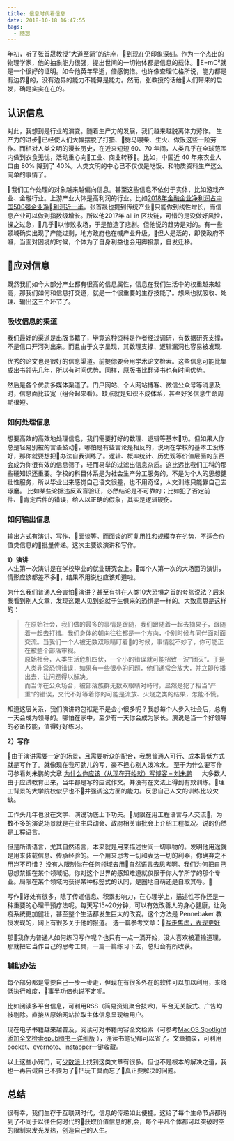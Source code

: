 ```yaml
---
title: 信息时代看信息
date: 2018-10-18 16:47:55
tags:
  - 随想
---
```


年初，听了张首晟教授“大道至简”的讲座，到现在仍印象深刻。作为一个杰出的物理学家，他的抽象能力很强，提出世间的一切物体都是信息的载体。E=mC²就是一个很好的证明。如今他英年早逝，倍感惋惜。也许像查理忙格所说，能力都是有边界的，没有边界的能力不能算是能力。然而，张教授的话给人们带来的启发，确是实实在在的。

## 认识信息
对此，我想到是行业的演变。随着生产力的发展，我们越来越脱离体力劳作。
生产力的进步已经使人们大幅摆脱了打猎、劈马喂柴、生火、做饭这些一阶劳作。而相对人类文明的漫长历史，在近来短短 60、70 年间，人类几乎在全球范围内做到衣食无忧，活动重心向工业、商业转移。比如，中国近 40 年来农业人口由 80% 降到了 40%。人类文明的中心已不仅仅是吃饭、和物质资料生产这么简单的事情了。

我们工作处理的对象越来越偏向信息。甚至这些信息不依付于实体，比如游戏产业、金融行业。上游产业大体是高利润的行业。比如[2018年金融企业净利润占中国500强企业净利润近一半](https://zhuanlan.zhihu.com/p/43617174)。张首晟也提到传统产业只能做到线性增长，而信息产业可以做到指数级增长。所以他2017年 all in 区块链，可惜的是没做好风控，操之过急，几乎以惨败收场，于是酿造了悲剧。但他说的趋势是对的。有一些领域确实出现了产能过剩，地方政府也在喊产业升级。但人是活的，即使政府不喊，当面对困境的时候，个体为了自身利益也会用脚投票，自发迁移。

## 应对信息
既然我们如今大部分产业都有很高的信息属性，信息在我们生活中的权重越来越高，那我们如何和信息打交道，就是一个很重要的生存技能了。想来也就吸收、处理、输出这三个环节了。

### 吸收信息的渠道  
我们最好的渠道是出版书籍了，毕竟这种资料是作者经过调研，有数据研究支撑，不是信口开河列出来。而且由于文字呈现，其数理支撑、逻辑漏洞也容易被发现.

优秀的论文也是很好的信息渠道。前提你要会用学术论文检索。这些信息可能比集成出书领先几年，所以有时间优势。同样，原版书比翻译书也有时间优势。

然后是各个优质多媒体渠道了。门户网站、个人网站博客、微信公众号等消息及时，信息面比较宽（组合起来看）。缺点就是知识不成体系，甚至好多信息生命周期很短。      

### 如何处理信息
想要高效的高效地处理信息，我们需要打好的数理、逻辑等基本功。但如果人你总是轻易别被的言语鼓动，哪怕是有些言论是相反的，说明在学校的基本工没练好，那你就要想把办法自我训练了。逻辑、概率统计、历史观等价值层面的东西会成为你很有效的信息筛子，轻而易举的过滤出信息杂质。这比远比我们工科的那些硬知识还重要。学校的科目体系是为社会生产分工服务的，不是为个人的思想健壮性服务，所以毕业出来感觉自己语文很差，也不用奇怪，人文训练只能靠自己去琢磨。
比如某些论据违反双盲验证，必然结论是不可靠的；比如犯了否定前件、肯定后件的错误，给人以正确的假象，其实是逻辑硬伤。

### 如何输出信息
输出方式有演讲、写作、面谈等。而面谈的可复用性和规模存在劣势，不适合价值类信息的批量传递。这次主要谈演讲和写作。

**1）演讲**  
人生第一次演讲是在学校毕业的就业研究会上。每个人第一次的大场面的演讲，情形应该都差不多，结果不用说也应该知道啦。

为什么我们普通人会害怕演讲？甚至有排在人类10大恐惧之首的夸张说法？后来我看到别人文章，发现这跟人见到蛇就于生俱来的恐惧是一样的。大致意思是这样的：
> 在原始社会，我们做的最多的事情是跟随，我们跟随着一起去摘果子，跟随着一起去打猎。我们身体的朝向往往都是一个方向，个别时候与同伴面对面交流。当我们一个人被无数双眼睛盯着的时候，事情就不妙了，你可能正在被整个部落审视。   
原始社会，人类生活危机四伏，一个小的错误就可能招致一波“团灭”。于是人类非常恐惧错误，如果有一些很小的问题，他们通常会放大，并立即传播出去，让问题得以解决。  
而当你在公众场合，被部落族群无数双眼睛对峙时，显然是犯了相当“严重”的错误，交代不好等着你的可能是流放、火烧之类的结果，怎能不慌。

知道这层关系，我们演讲的包袱是不是会小很多呢？我想每个人步入社会后，总有一天会成为领导的。哪怕在家中，至少有一天你会成为家长。演说是当一个好领导的必备技能，值得好好练习。

**2）写作**

由于演讲需要一定的场景，且需要听众的配合，我想普通人可行、成本最低方式就是写作了。就像现在我可劲儿的写，豪不担心别人泼冷水。
至于为什么要写作可参看刘未鹏的文章
[为什么你应该（从现在开始就）写博客 – 刘未鹏](http://mindhacks.cn/2009/02/15/why-you-should-start-blogging-now/)
　
大多数人由于应试教育出来，当年都是写的应试作文。并没有在文法上得到有效训练。理工背景的大学院校似乎也不并强调这方面的能力。反思自己人文的训练比较欠缺。

工作头几年也没在文字、演说功底上下功夫。局限在用工程语言与人交流，为数不多的演说场景就是在业主启动会、政府相关审批会上介绍工程概况。说的仍然是工程语言。

但是所谓语言，尤其自然语言，本来就是用来描述世间一切事物的。发明他用途就是用来装载信息、传承经验的。一个用来思考一切和表达一切的利器，你确弃之不用岂不可惜？
没有人限制你在任何领域去用自然语言去思考啊。我们为何把自己思想禁锢在某个领域呢。你对这个世界的感知难道就仅限于你大学所学的那个专业。局限在某个领域内获得某种标签式的认同，是圈地自萌还是自取其辱。

写作好处有很多，除了传递信息、积累影响力，在心理学上，描述性写作还是一种重要的心理干预疗法呢。每天写15~20分钟，可以有效改善人的身心健康，让免疫系统更加健壮，甚至整个生活都发生巨大的改变。这个方法是 Pennebaker 教授发现的，网上有很多关于他的报道。
选一篇参考文章：[写走焦虑，表现更好 ](https://www.guokr.com/article/66810/)


那我作为普通人如何练习写作呢？也只有一点一滴开始，没人喜欢被灌输道理，那就把它当作自己的思考工具，一篇一篇练习下去，总归会有所收获。

### 辅助办法
每个部分都是需要自己一步一步走，但现在有很多外在的软件可以加以利用，来降低执行难度，事半功倍也说不定呢。

比如阅读多平台信息，可利用RSS（简易资讯聚合技术)，平台无关版式、广告均被剔除。直接从原始网站拉取主体信息呈现给用户。

现在电子书籍越来越普及，阅读可对书籍内容全文检索（可参考[MacOS Spotlight 添加全文检索epub图书－详细版](https://www.jianshu.com/p/3ef37a745198)
），连读书笔记都可以省了。文章摘录，可利用pocket、evernote、instapper一键收藏。

以上这些小窍门，可[少数派](https://sspai.com/)上找到这类文章有很多。但也不是根本的解决之道，我也一再告诫自己不要为了把玩工具而忘了真正要解决的问题。

## 总结
很有幸，我们生存于互联网时代，信息的传递如此便捷。这给了每个生命节点都得到了不同于以往任何时代的获取价值信息的机会，每个平凡个体都可以突破时空的限制来发光发热，创造自己的人生。



